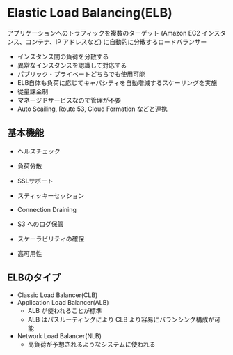 # Elastic Load Balancing(ELB)

アプリケーションへのトラフィックを複数のターゲット (Amazon EC2 インスタンス、コンテナ、IP アドレスなど) に自動的に分散するロードバランサー

- インスタンス間の負荷を分散する
- 異常なインスタンスを認識して対応する
- パブリック・プライベートどちらでも使用可能
- ELB自体も負荷に応じてキャパシティを自動増減するスケーリングを実施
- 従量課金制
- マネージドサービスなので管理が不要
- Auto Scailing, Route 53, Cloud Formation などと連携

## 基本機能

- ヘルスチェック
- 負荷分散
- SSLサポート
- スティッキーセッション
- Connection Draining
- S3 へのログ保管

- スケーラビリティの確保
- 高可用性

## ELBのタイプ

- Classic Load Balancer(CLB)
- Application Load Balancer(ALB)
  - ALB が使われることが標準
  - ALB はパスルーティングにより CLB より容易にバランシング構成が可能
- Network Load Balancer(NLB)
  - 高負荷が予想されるようなシステムに使われる
